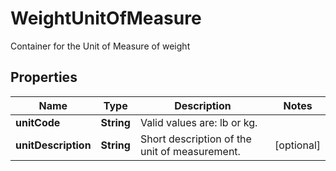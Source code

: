 

# WeightUnitOfMeasure

Container for the Unit of Measure of weight

## Properties

| Name | Type | Description | Notes |
|------------ | ------------- | ------------- | -------------|
|**unitCode** | **String** | Valid values are: lb or kg. |  |
|**unitDescription** | **String** | Short description of the unit of measurement. |  [optional] |



